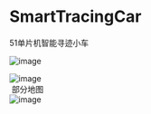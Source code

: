 # SmartTracingCar
51单片机智能寻迹小车</br>

![image](https://github.com/linyacool/SmartTracingCar/blob/master/car.JPG)</br>

![image](https://github.com/linyacool/SmartTracingCar/blob/master/design.png)</br>
 部分地图</br>
![image](https://github.com/linyacool/SmartTracingCar/blob/master/map.png)</br>
